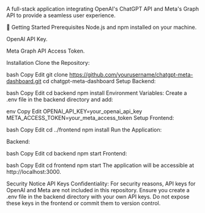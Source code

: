A full-stack application integrating OpenAI's ChatGPT API and Meta's Graph API to provide a seamless user experience.

🚀 Getting Started
Prerequisites
Node.js and npm installed on your machine.

OpenAI API Key.

Meta Graph API Access Token.

Installation
Clone the Repository:

bash
Copy
Edit
git clone https://github.com/yourusername/chatgpt-meta-dashboard.git
cd chatgpt-meta-dashboard
Setup Backend:

bash
Copy
Edit
cd backend
npm install
Environment Variables: Create a .env file in the backend directory and add:

env
Copy
Edit
OPENAI_API_KEY=your_openai_api_key
META_ACCESS_TOKEN=your_meta_access_token
Setup Frontend:

bash
Copy
Edit
cd ../frontend
npm install
Run the Application:

Backend:

bash
Copy
Edit
cd backend
npm start
Frontend:

bash
Copy
Edit
cd frontend
npm start
The application will be accessible at http://localhost:3000.

Security Notice
API Keys Confidentiality: For security reasons, API keys for OpenAI and Meta are not included in this repository. Ensure you create a .env file in the backend directory with your own API keys. Do not expose these keys in the frontend or commit them to version control.
